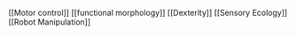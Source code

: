[[Motor control]]
[[functional morphology]]
[[Dexterity]]
[[Sensory Ecology]]
[[Robot Manipulation]]
